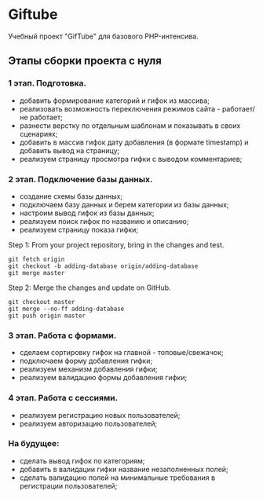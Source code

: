 # Giftube

Учебный проект "GifTube" для базового PHP-интенсива.

## Этапы сборки проекта с нуля

### 1 этап. Подготовка.

- добавить формирование категорий и гифок из массива;
- реализовать возможность переключения режимов сайта - работает/не работает;
- разнести верстку по отдельным шаблонам и показывать в своих сценариях;
- добавить в массив гифок дату добавления (в формате timestamp) и добавить вывод на страницу;
- реализуем страницу просмотра гифки с выводом комментариев;

### 2 этап. Подключение базы данных.

- создание схемы базы данных;
- подключаем базу данных и берем категории из базы данных;
- настроим вывод гифок из базы данных;
- реализуем поиск гифок по названию и описанию;
- реализуем страницу показа гифки;

Step 1: From your project repository, bring in the changes and test.

```
git fetch origin
git checkout -b adding-database origin/adding-database
git merge master
```

Step 2: Merge the changes and update on GitHub.

```
git checkout master
git merge --no-ff adding-database
git push origin master
```

### 3 этап. Работа с формами.

- сделаем сортировку гифок на главной - топовые/свежачок;
- подключаем форму добавления гифки;
- реализуем механизм добавления гифки;
- реализуем валидацию формы добавления гифки;

### 4 этап. Работа с сессиями.

- реализуем регистрацию новых пользователей;
- реализуем авторизацию пользователей;


### На будущее:
- сделать вывод гифок по категориям;
- добавить в валидации гифки название незаполненных полей;
- сделать валидацию полей на минимальные требования в регистрации пользователей;
